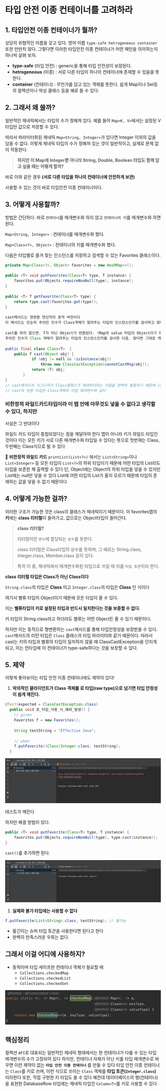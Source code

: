 # 타입 안전 이종 컨테이너를 고려하라

## 1. 타입안전 이종 컨테이너가 뭘까?

상당히 위협적인 이름을 갖고 있다. 영어 이름 `type-safe hetrogeneous container` 또한 만만치 않다.
그렇다면 이러한 타입안전 이종 컨테이너가 어떤 패턴을 의미하는지 하나씩 살펴 보자.

- **type-safe** (타입 안전) : generic을 통해 타입 안전성이 보장된다.
- **hetrogeneous** (이종) : 서로 다른 타입이 하나의 컨테이너에 존재할 수 있음을 뜻한다.
- **container** (컨테이너) : 무언가를 담고 있는 객체를 뜻한다. 쉽게 Map이나 Set등의 컬렉션이나 박싱 클래스 등을 예로 들 수 있다.

## 2. 그래서 왜 쓸까?

일반적인 제네릭에서는 타입의 수가 정해져 있다. 
예를 들어 `Map<K, V>`에서는 설정된 V타입만 값으로 저장할 수 있다.

따라서 파라미터화된 제네릭 `Map<String, Integer>`가 있다면 Integer 이외의 값을 담을 수 없다.
이렇게 제네릭 타입의 수가 정해져 있는 것이 일반적이고, 실제로 문제 없이 작동한다.

> **하지만 이 Map에 Integer뿐 아니라 String, Double, Boolean 타입도 함께 답고 싶을 때는 어떻게 할까?**
> 

바로 이와 같은 경우 **(서로 다른 타입을 하나의 컨테이너에 안전하게 보관)**

사용할 수 있는 것이 바로 타입안전 이종 컨테이너이다.

## 3. 어떻게 사용할까?

방법은 간단하다. 바로 `컨테이너`를 매개변수화 하지 않고 `컨테이너의 키`를 매개변수화 하면 된다.

`Map<String, Integer>` : 컨테이너를 매개변수화 했다.

`Map<Class<?>, Object>` : 컨테이너의 키를 매개변수화 했다.

다음은 타입별로 즐겨 찾는 인스턴스를 저장하고 검색할 수 있는 Favorites 클래스이다.

```java
private Map<Class<?>, Object> favorites = new HashMap<>();

public <T> void putFavorites(Class<T> type, T instance) {
    favorites.put(Objects.requireNonNull(type), instance);
}

public <T> T getFavorite(Class<T> type) {
    return type.cast(favorites.get(type));
}

cast메서드는 형변환 연산자의 동적 버전이다
이 메서드는 단순히 주어진 인수가 Class객체가 알려주는 타입의 인스턴스인지를 검사하고 맞다면 그 인수를 그대로 반환 아니면 ClassCastException을 던진다

cast를 하지 않으면, T가 아닌 Object가 반환된다. (Map의 value 타입이 Object이기 때문에!)
주어진 인수가 Class 객체가 알려주는 타입의 인스턴스인지를 검사한 다음, 맞다면 그대로 캐스팅해주고, 아니면 ClassCastException을 던진다.

public final class Class<T>  {
	public T cast(Object obj) {
	        if (obj != null && !isInstance(obj))
	            throw new ClassCastException(cannotCastMsg(obj));
	        return (T) obj;
	    }
}
// cast메서드의 시그니처가 Class클래스가 제네릭이라는 이점을 완벽히 활용하기 때문에 cast메서드를 사용한다
// cast의 반환 타입은 Class객체의 타입 매개변수와 같다

```

### 비한정적 와일드카드타입이라 이 맵 안에 아무것도 넣을 수 없다고 생각할 수 있다, 하지만

사실은 그 반대이다

와일드 카드 타입이 중첩되었다는 점을 깨달아야 한다
맵이 아니라 키가 와일드 타입인 것이다 이는 모든 키가 서로 다른 매개변수화 타입일 수 있다는 뜻으로 첫번재는 Class<String>, 두번째는 Class<Integer>식으로 될 수 있다

<aside>

📌 **비한정적 와일드 카드**
`printList(List<?>)` 에서는 `List<String>`이나 `List<Integer>` 등 모든 타입이 `List<?>`의 하위 타입이기 때문에 어떤 타입의 List라도 타입을 보존한 채 출력할 수 있다
단, Object에는 Object의 하위 타입을 넣을 수 있지만 List<?>에는 null만 넣을 수 있다
List<?>에 어떤 타입의 List가 올지 모르기 때문에 타입이 존재하는 값을 넣을 수 없기 때문이다

</aside>

## 4. 어떻게 가능한 걸까?

이러한 구조가 가능한 것은 class의 클래스가 제네릭이기 때문이다. 
이 favorites맵의 **키**에는 **class 리터럴**이 들어가고, 값으로는 Object타입이 들어간다.

> **class 리터럴?**
> 
> 
> 리터럴이란 `변수`에 할당되는 `상수`를 뜻한다.
> 
> class 리터럴은 Class타입의 상수를 뜻하며, 
> 그 예로는 String.class, Integer.class, Member.class 등이 있다.
> 
> 특히 이 중, 제네릭에서 매개변수화된 타입으로 쓰일 때 이를 `타입 토큰`이라 한다.
> 

**class 리터럴 타입은 Class가 아닌 Class<T>이다**

`String.class`의 타입은 **Class<String>** 이고 
`Integer.class`의 타입은 **Class<Integer>** 인 식이다

여기서 벨류 타입이 Object이기 때문에 모든 타입이 올 수 있다.

이는 **벨류타입이 키로 설정된 타입과 반드시 일치한다는 것을 보증할 수 없다.**

키 타입이 String.class라고 하더라도 벨류는 어떤 Object든 올 수 있기 때문이다.

하지만 이는 동적으로 형변환하는 `cast`메서드를 통해 타입안정성을 보장받을 수 있다.
`cast`메서드의 리턴 타입은 `Class` 클래스의 타입 파라미터와 같기 때문이다.
따라서 cast는 키의 타입과 벨류의 타입이 일치하지 않을 때 ClassCastException을 던지게 되고, 이는 런타임에
이 컨테이너가 type-safe하다는 것을 보장할 수 있다.

## 5. 제약

이렇게 좋아보이는 타입 안전 이종 컨테이너에도 제약이 있다!

1. **악의적인 클라이언트가 Class 객체를 로 타입(raw type)으로 넘기면 타입 안정성이 쉽게 깨진다.**

```java
@Test(expected = ClassCastException.class)
  public void 로_타입_사용_시_예외_빌생() {
    // given
    Favorites f = new Favorites();

    String testString = "Effective Java";

    // when
    f.putFavorite((Class)Integer.class, testString);
  }
```

<img src = 1.png>

테스트가 깨진다

하지만 해결 방법이 있다.

```java
public <T> void putFavorite(Class<T> type, T instance) {
	favorites.put(Objects.requireNonNull(type), type.cast(instance));
}
```

`cast()`를 추가하면 된다.

<img src = 2.png>

1. **실체화 불가 타입에는 사용할 수 없다**

```java
f.putFavorite(List<String>.class, testString); // 불가능
```

- 옮긴이는 슈퍼 타입 토큰을 사용한다면 된다고 한다
- 완벽히 만족스러운 우회는 없다.

## 그래서 이걸 어디에 사용하지?

- 동적이며 타입 세이프한 컨테이너 객체가 필요할 때
    - `Collections.checkedMap`
    - `Collections.checkedList`
    - `Collections.checkedSet`

<img src = 3.png>

## 핵심정리

컬렉션 `API`로 대표되는 일반적인 제네릭 형태에서는 한 컨테이너가 다룰 수 있는 타입 매개변수의 수가 고정되어 있다
하지만, 컨테이너 자체가 아닌 키를 타입 매개변수로 바꾸면 이런 제약이 없는 **`타입 안전 이종 컨테이너`** 를 만들 수 있다
타입 안전 이종 컨테이너는 `Class`를 키로 쓰며, 이런 식으로 쓰이는 `Class` 객체를 **타입 토큰(`Integer.class`)** 이라한다
또한, 직접 구현한 키 타입도 쓸 수 있다 예컨대 데이터베이스의 행(컨테이너)을 표현한 DatabaseRow 타입에는 제네릭 타입인 `Column<T>`를 키로 사용할 수 있다